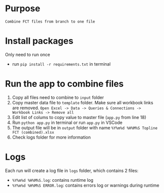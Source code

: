 # Purpose
    Combine FCT files from branch to one file

# Install packages

Only need to run once
- run `pip install -r requirements.txt` in terminal


# Run the app to combine files

1. Copy all files need to combine to `input` folder
2. Copy master data file to `template` folder. Make sure all workbook links are removed.
    `Open Excel -> Data -> Queries & Connections -> Workbook Links -> Remove all`
3. Edit list of colums to copy value to master file (`app.py` from line 18)
4. Run `python app.py` in terminal or run `app.py` in VSCode
5. The output file will be in `output` folder with name `%Y%m%d %H%M%S Topline FCT (combined).xlsx`
6. Check logs folder for more information


# Logs

Each run will create a log file in `logs` folder, which contains 2 files:
- `%Y%m%d %H%M%S.log`: contains runtime log
- `%Y%m%d %H%M%S ERROR.log`: contains errors log or warnings during runtime